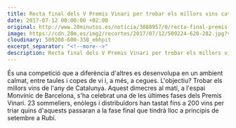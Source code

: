 ```yaml
---
title: Recta final dels V Premis Vinari per trobar els millors vins catalans entre 235 cellers
date: 2017-07-12 00:00:00 +02:00
original: http://www.20minutos.es/noticia/3088957/0/recta-final-premis-vinari-trobar-millors-vins-catalans
image: https://cdn.20m.es/img2/recortes/2017/07/12/509224-620-282.jpg?v=20170712182903
cloudinary: 509208-600-338_ebhpit
excerpt_separator: "<!--more-->"
description: Recta final dels V Premis Vinari per trobar els millors vins catalans entre 235 cellers
---
```


És una competició que a diferència d'altres es desenvolupa en un ambient calmat, entre taules i copes de vi i, a més, a cegues. L'objectiu? Trobar els millors vins de l'any de Catalunya. Aquest dimecres al matí, a l'espai Monvínic de Barcelona, s'ha celebrat una de les últimes fases dels Premis Vinari. 23 sommeliers, enòlegs i distribuïdors han tastat fins a 200 vins per triar quins d'aquests passaran a la fase final que tindrà lloc a principis de setembre a Rubí.
